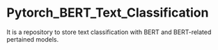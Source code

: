 # Pytorch_BERT_Text_Classification
It is a repository to store text classification with BERT and BERT-related pertained models.
